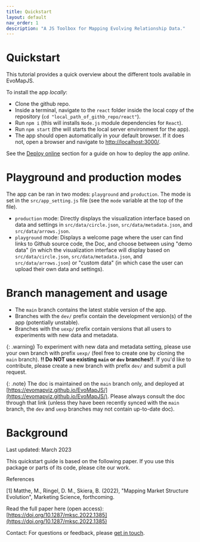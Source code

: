 ```yaml
---
title: Quickstart
layout: default
nav_order: 1
description: "A JS Toolbox for Mapping Evolving Relationship Data."
---
```


# Quickstart

This tutorial provides a quick overview about the different tools available in EvoMapJS.

To install the app *locally*:

- Clone the github repo.
- Inside a terminal, navigate to the `react` folder inside the local copy of the repository (`cd "local_path_of_githb_repo/react"`).
- Run `npm i` (this will installs `Node.js` module dependencies for `React`).
- Run `npm start` (the will starts the local server environment for the app).
- The app should open automatically in your default browser. 
If it does not, open a browser and navigate to [http://localhost:3000/](http://localhost:3000/). 

See the [Deploy online](https://evomapviz.github.io/EvoMapJS/docs/deploy/) section for a guide on how to deploy the app *online*.

# Playground and production modes

The app can be ran in two modes: `playground` and `production`.
The mode is set in the `src/app_setting.js` file (see the `mode` variable at the top of the file).

- `production` mode: Directly displays the visualization interface based on data and settings in `src/data/circle.json`, `src/data/metadata.json`, and `src/data/arrows.json`.
- `playground` mode: Displays a welcome page where the user can find links to Github source code, the Doc, and choose between using "demo data" (in which the visualization interface will display based on `src/data/circle.json`, `src/data/metadata.json`, and `src/data/arrows.json`) or "custom data" (in which case the user can upload their own data and settings).

# Branch management and usage

 - The `main` branch contains the latest stable version of the app.
 - Branches with the `dev/` prefix contain the development version(s) of the app (potentially unstable).
 - Branches with the `uexp/` prefix contain versions that all users to experiments with new data and metadata.

{: .warning}
  To experiment with new data and metadata setting, please use your own branch with prefix `uexp/` (feel free to create one by cloning the `main` branch).
  **!! Do NOT use existing `main` or `dev` branches!!**.
  If you'd like to contribute, please create a new branch with prefix `dev/` and submit a pull request.

{: .note}
  The doc is maintained on the `main` branch only, and deployed at [https://evomapviz.github.io/EvoMapJS/](https://evomapviz.github.io/EvoMapJS/). 
  Please always consult the doc through that link (unless they have been recently synced with the `main` branch, the `dev` and `uexp` branches may not contain up-to-date doc).

# Background

Last updated: March 2023

This quickstart guide is based on the following paper. If you use this package or parts of its code, please cite our work.

References

[1] Matthe, M., Ringel, D. M., Skiera, B. (2022), "Mapping Market Structure Evolution", Marketing Science, forthcoming.

Read the full paper here (open access): [https://doi.org/10.1287/mksc.2022.1385](https://doi.org/10.1287/mksc.2022.1385)

Contact: For questions or feedback, please [get in touch].

[get in touch]: mailto:matthe@wiwi.uni-frankfurt.de